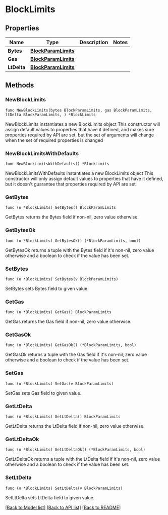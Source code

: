 # BlockLimits

## Properties

Name | Type | Description | Notes
------------ | ------------- | ------------- | -------------
**Bytes** | [**BlockParamLimits**](BlockParamLimits.md) |  | 
**Gas** | [**BlockParamLimits**](BlockParamLimits.md) |  | 
**LtDelta** | [**BlockParamLimits**](BlockParamLimits.md) |  | 

## Methods

### NewBlockLimits

`func NewBlockLimits(bytes BlockParamLimits, gas BlockParamLimits, ltDelta BlockParamLimits, ) *BlockLimits`

NewBlockLimits instantiates a new BlockLimits object
This constructor will assign default values to properties that have it defined,
and makes sure properties required by API are set, but the set of arguments
will change when the set of required properties is changed

### NewBlockLimitsWithDefaults

`func NewBlockLimitsWithDefaults() *BlockLimits`

NewBlockLimitsWithDefaults instantiates a new BlockLimits object
This constructor will only assign default values to properties that have it defined,
but it doesn't guarantee that properties required by API are set

### GetBytes

`func (o *BlockLimits) GetBytes() BlockParamLimits`

GetBytes returns the Bytes field if non-nil, zero value otherwise.

### GetBytesOk

`func (o *BlockLimits) GetBytesOk() (*BlockParamLimits, bool)`

GetBytesOk returns a tuple with the Bytes field if it's non-nil, zero value otherwise
and a boolean to check if the value has been set.

### SetBytes

`func (o *BlockLimits) SetBytes(v BlockParamLimits)`

SetBytes sets Bytes field to given value.


### GetGas

`func (o *BlockLimits) GetGas() BlockParamLimits`

GetGas returns the Gas field if non-nil, zero value otherwise.

### GetGasOk

`func (o *BlockLimits) GetGasOk() (*BlockParamLimits, bool)`

GetGasOk returns a tuple with the Gas field if it's non-nil, zero value otherwise
and a boolean to check if the value has been set.

### SetGas

`func (o *BlockLimits) SetGas(v BlockParamLimits)`

SetGas sets Gas field to given value.


### GetLtDelta

`func (o *BlockLimits) GetLtDelta() BlockParamLimits`

GetLtDelta returns the LtDelta field if non-nil, zero value otherwise.

### GetLtDeltaOk

`func (o *BlockLimits) GetLtDeltaOk() (*BlockParamLimits, bool)`

GetLtDeltaOk returns a tuple with the LtDelta field if it's non-nil, zero value otherwise
and a boolean to check if the value has been set.

### SetLtDelta

`func (o *BlockLimits) SetLtDelta(v BlockParamLimits)`

SetLtDelta sets LtDelta field to given value.



[[Back to Model list]](../README.md#documentation-for-models) [[Back to API list]](../README.md#documentation-for-api-endpoints) [[Back to README]](../README.md)



